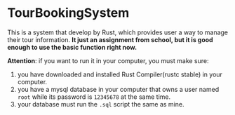 # TourBookingSystem
This is a system that develop by Rust, which provides user a way to manage their tour information. **It just an assignment from school, but it is good enough to use the basic function right now.**

**Attention**: if you want to run it in your computer, you must make sure: 
1. you have downloaded and installed Rust Compiler(rustc stable) in your computer.
2. you have a mysql database in your computer that owns a user named `root` while its password is `12345678` at the same time.
3. your database must run the `.sql` script the same as mine.